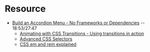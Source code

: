 

# Resource
- [Build an Accordion Menu - No Frameworks or Dependencies](https://www.youtube.com/watch?v=VTdSW57--yM) -- 18:53/27:47
    - [Animating with CSS Transitions - Using transitions in action](https://www.youtube.com/watch?v=YYlFFMc0RAg)
    - [Advanced CSS Selectors](https://www.youtube.com/watch?v=Bcr70LIJcOk)
    - [CSS em and rem explained](https://www.youtube.com/watch?v=_-aDOAMmDHI)